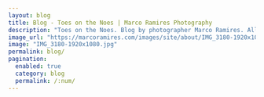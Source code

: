 ```yaml
---
layout: blog
title: Blog - Toes on the Noes | Marco Ramires Photography
description: "Toes on the Noes. Blog by photographer Marco Ramires. All the images you see on the site are for sale."
image_url: "https://marcoramires.com/images/site/about/IMG_3180-1920x1080.jpg"
image: "IMG_3180-1920x1080.jpg"
permalink: blog/
pagination: 
  enabled: true
  category: blog
  permalink: /:num/
---
```

